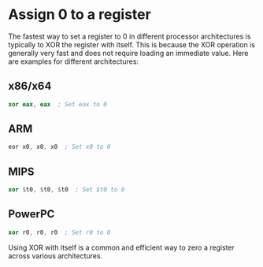 # Assign 0 to a register

The fastest way to set a register to 0 in different processor architectures is typically to XOR the register with itself. This is because the XOR operation is generally very fast and does not require loading an immediate value. Here are examples for different architectures:

## x86/x64
```nasm
xor eax, eax  ; Set eax to 0
```

## ARM
```nasm
eor x0, x0, x0  ; Set x0 to 0
```

## MIPS
```nasm
xor $t0, $t0, $t0  ; Set $t0 to 0
```

## PowerPC
```nasm
xor r0, r0, r0  ; Set r0 to 0
```

Using XOR with itself is a common and efficient way to zero a register across various architectures.